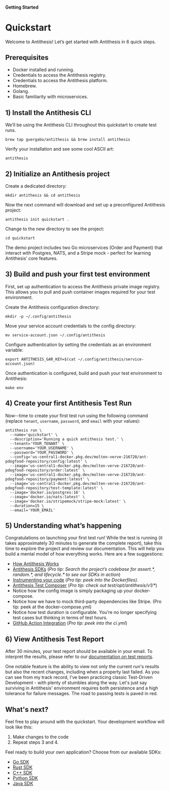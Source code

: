 

#### **Getting Started**

# **Quickstart**

Welcome to Antithesis\! Let’s get started with Antithesis in 6 quick steps.

## **Prerequisites**

* Docker installed and running.   
* Credentials to access the Antithesis registry.  
* Credentials to access the Antithesis platform.  
* Homebrew.  
* Golang.  
* Basic familiarity with microservices. 

## 1\) Install the Antithesis CLI

We’ll be using the Antithesis CLI throughout this quickstart to create test runs.

```console 
brew tap guergabo/antithesis && brew install antithesis
```

Verify your installation and see some cool ASCII art: 

```console 
antithesis
```

## 2\) Initialize an Antithesis project

Create a dedicated directory:

```console 
mkdir antithesis && cd antithesis
````

Now the next command will download and set up a preconfigured Antithesis project:

```console 
antithesis init quickstart .
```

Change to the new directory to see the project:

```console 
cd quickstart
```

The demo project includes two Go microservices (Order and Payment) that interact with Postgres, NATS, and a Stripe mock \- perfect for learning Antithesis’ core features.

## 3\) Build and push your first test environment

First, set up authentication to access the Antithesis private image registry. This allows you to pull and push container images required for your test environment. 

Create the Antithesis configuration directory: 

```console
mkdir -p ~/.config/antithesis
``` 

Move your service account credentials to the config directory:
```console
mv service-account.json ~/.config/antithesis
``` 

Configure authentication by setting the credentials as an environment variable:
```console
export ANTITHESIS_GAR_KEY=$(cat ~/.config/antithesis/service-account.json)
``` 

Once authentication is configured, build and push your test environment to Antithesis:

```console
make env
```

## 4\) Create your first Antithesis Test Run

Now--time to create your first test run using the following command (replace `tenant`, `username`, `password`, and `email` with your values):

```console
antithesis run \
  --name='quickstart' \
  --description='Running a quick antithesis test.' \
  --tenant='YOUR_TENANT' \
  --username='YOUR_USERNAME' \
  --password='YOUR_PASSWORD' \
  --config='us-central1-docker.pkg.dev/molten-verve-216720/ant-pdogfood-repository/config:latest' \
  --image='us-central1-docker.pkg.dev/molten-verve-216720/ant-pdogfood-repository/order:latest' \
  --image='us-central1-docker.pkg.dev/molten-verve-216720/ant-pdogfood-repository/payment:latest' \
  --image='us-central1-docker.pkg.dev/molten-verve-216720/ant-pdogfood-repository/test-template:latest' \
  --image='docker.io/postgres:16' \
  --image='docker.io/nats:latest' \
  --image='docker.io/stripemock/stripe-mock:latest' \
  --duration=15 \
  --email='YOUR_EMAIL'
```

## 5\) Understanding what’s happening

Congratulations on launching your first test run\! While the test is running (it takes approximately 30 minutes to generate the complete report), take this time to explore the project and review our documentation. This will help you build a mental model of how everything works. Here are a few suggestions:

* [How Antithesis Works](https://www.antithesis.com/docs/introduction/how_antithesis_works/)  
* [Antithesis SDKs](https://www.antithesis.com/docs/using_antithesis/sdk/) (*Pro tip: Search the project’s codebase for assert.\*, random.\*, and lifecycle.\* to see our SDKs in action*)  
* [Instrumenting your code](https://www.antithesis.com/docs/instrumentation/) (*Pro tip: peek into the Dockerfiles).*  
* [Antithesis Test Composer](https://www.antithesis.com/docs/test_templates/) (*Pro tip: check out test/opt/antithesis/v1/\**)   
* Notice how the config image is simply packaging up your docker-compose.
* Notice how we have to mock third-party dependencies like Stripe. (Pro tip: peek at the docker-compose.yml)
* Notice how test duration is configurable. You’re no longer specifying test cases but thinking in terms of test hours.
* [GitHub Action Integration](https://www.antithesis.com/docs/using_antithesis/ci/) (*Pro tip: peek into the ci.yml*)  


## 6\) View Antithesis Test Report

After 30 minutes, your test report should be available in your email. To interpret the results, please refer to our [documentation on test reports](https://www.antithesis.com/docs/reports/triage/).

One notable feature is the ability to view not only the current run's results but also the recent changes, including when a property last failed. As you can see from my track record, I've been practicing classic Test-Driven Development - with plenty of stumbles along the way. Let's just say surviving in Antithesis' environment requires both persistence and a high tolerance for failure messages. The road to passing tests is paved in red.

## What's next?

Feel free to play around with the quickstart. Your development workflow will look like this: 

1. Make changes to the code   
2. Repeat steps 3 and 4\.

Feel ready to build your own application? Choose from our available SDKs:

* [Go SDK](https://www.antithesis.com/docs/using_antithesis/sdk/go/)   
* [Rust SDK](https://www.antithesis.com/docs/using_antithesis/sdk/rust/)   
* [C++ SDK](https://www.antithesis.com/docs/using_antithesis/sdk/cpp/)   
* [Python SDK](https://www.antithesis.com/docs/using_antithesis/sdk/python/)  
* [Java SDK](https://www.antithesis.com/docs/using_antithesis/sdk/java/)
